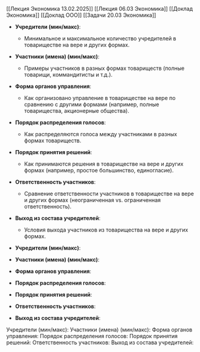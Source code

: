 [[Лекция Экономика 13.02.2025]]
[[Лекция 06.03 Экономика]]
[[Доклад Экономика]]
[[Доклад ООО]]
[[Задачи 20.03 Экономика]]
- **Учредители (мин/макс)**:
    - Минимальное и максимальное количество учредителей в товариществе на вере и других формах.
- **Участники (имена) (мин/макс)**:
    - Примеры участников в разных формах товариществ (полные товарищи, коммандитисты и т.д.).
- **Форма органов управления**:
    - Как организовано управление в товариществе на вере по сравнению с другими формами (например, полные товарищества, акционерные общества).
- **Порядок распределения голосов**:
    - Как распределяются голоса между участниками в разных формах товариществ.
- **Порядок принятия решений**:
    - Как принимаются решения в товариществе на вере и других формах (например, простое большинство, единогласие).
- **Ответственность участников**:
    - Сравнение ответственности участников в товариществе на вере и других формах (неограниченная vs. ограниченная ответственность).
- **Выход из состава учредителей**:
    - Условия выхода участников из товарищества на вере и других формах.


- **Учредители (мин/макс)**:
- **Участники (имена) (мин/макс)**:
- **Форма органов управления**:
- **Порядок распределения голосов**:
- **Порядок принятия решений**:
- **Ответственность участников**:
- **Выход из состава учредителей**:

Учредители (мин/макс):
Участники (имена) (мин/макс):
Форма органов управления:
Порядок распределения голосов:
Порядок принятия решений:
Ответственность участников:
Выход из состава учредителей: